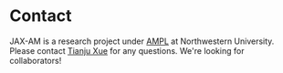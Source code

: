 # Contact

JAX-AM is a research project under [AMPL](https://www.cao.mech.northwestern.edu/) at Northwestern University. Please contact [Tianju Xue](https://tianjuxue.github.io/) for any questions. We're looking for collaborators!



